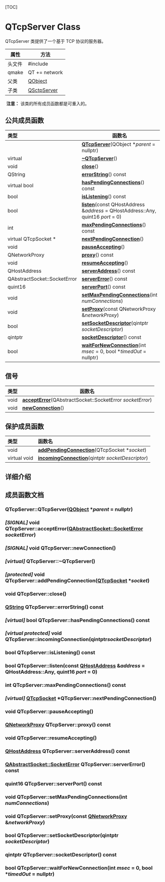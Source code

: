 [TOC]



# QTcpServer Class

QTcpServer 类提供了一个基于 TCP 协议的服务器。

| 属性   | 方法                                              |
| ------ | ------------------------------------------------- |
| 头文件 | \#include <QTcpServer>                            |
| qmake  | QT += network                                     |
| 父类   | [QObject](../../O/QObject/QObject.md)             |
| 子类   | [QSctpServer](../../S/QSctpServer/QSctpServer.md) |

​	**注意：** 该类的所有成员函数都是可重入的。



## 公共成员函数

| 类型                         | 函数名                                                       |
| :--------------------------- | ------------------------------------------------------------ |
|                              | **[ QTcpServer](#qtcpserverqtcpserverqobject-parent--nullptr)**(QObject **parent* = nullptr) |
| virtual                      | **[~QTcpServer](#virtual-qtcpserverqtcpserver)**()           |
| void                         | **[close](#void-qtcpserverclose)**()                         |
| QString                      | **[errorString](#qstring-qtcpservererrorstring-const)**() const |
| virtual bool                 | **[hasPendingConnections](#virtual-bool-qtcpserverhaspendingconnections-const)**() const |
| bool                         | **[isListening](#bool-qtcpserverislistening-const)**() const |
| bool                         | **[listen](#bool-qtcpserverlistenconst-qhostaddress-address--qhostaddressany-quint16-port--0)**(const QHostAddress &*address* = QHostAddress::Any, quint16 *port* = 0) |
| int                          | **[maxPendingConnections](#int-qtcpservermaxpendingconnections-const)**() const |
| virtual QTcpSocket *         | **[nextPendingConnection](#virtual-qtcpsocket-qtcpservernextpendingconnection)**() |
| void                         | **[pauseAccepting](#void-qtcpserverpauseaccepting)**()       |
| QNetworkProxy                | **[proxy](#qnetworkproxy-qtcpserverproxy-const)**() const    |
| void                         | **[resumeAccepting](#void-qtcpserverresumeaccepting)**()     |
| QHostAddress                 | **[serverAddress](#qhostaddress-qtcpserverserveraddress-const)**() const |
| QAbstractSocket::SocketError | **[serverError](#qabstractsocketsocketerror-qtcpserverservererror-const)**() const |
| quint16                      | **[serverPort](#quint16-qtcpserverserverport-const)**() const |
| void                         | **[setMaxPendingConnections](#void-qtcpserversetmaxpendingconnectionsint-numconnections)**(int *numConnections*) |
| void                         | **[setProxy](#void-qtcpserversetproxyconst-qnetworkproxy-networkproxy)**(const QNetworkProxy &*networkProxy*) |
| bool                         | **[setSocketDescriptor](#bool-qtcpserversetsocketdescriptorqintptr-socketdescriptor)**(qintptr *socketDescriptor*) |
| qintptr                      | **[socketDescriptor](#qintptr-qtcpserversocketdescriptor-const)**() const |
| bool                         | **[waitForNewConnection](#bool-qtcpserverwaitfornewconnectionint-msec--0-bool-timedout--nullptr)**(int *msec* = 0, bool **timedOut* = nullptr) |



## 信号

| 类型 | 函数名                                                       |
| ---- | ------------------------------------------------------------ |
| void | **[acceptError](#signal-void-qtcpserveraccepterrorqabstractsocketsocketerror-socketerror)**(QAbstractSocket::SocketError *socketError*) |
| void | **[newConnection](#signal-void-qtcpservernewconnection)**()  |



## 保护成员函数

| 类型         | 函数名                                                       |
| :----------- | :----------------------------------------------------------- |
| void         | **[addPendingConnection](#protected-void-qtcpserveraddpendingconnectionqtcpsocket-socket)**(QTcpSocket **socket*) |
| virtual void | **[incomingConnection](#virtual-protected-void-qtcpserverincomingconnectionqintptrsocketdescriptor)**(qintptr *socketDescriptor*) |





## 详细介绍





## 成员函数文档

### **QTcpServer**::QTcpServer([QObject](../../O/QObject) **parent* = nullptr)



### *[SIGNAL]* void **QTcpServer**::acceptError([QAbstractSocket::SocketError](../../A/QAbstractSocket/QAbstractSocket.md#enum-qabstractsocketsocketerror) *socketError*)



### *[SIGNAL]* void **QTcpServer**::newConnection()



### *[virtual]* **QTcpServer**::~QTcpServer()



### *[protected]* void **QTcpServer**::addPendingConnection([QTcpSocket](../../T/QTcpSocket/QTcpSocket.md) **socket*)



### void **QTcpServer**::close()



### [QString](../../S/QString/QString.md) **QTcpServer**::errorString() const



### *[virtual]* bool **QTcpServer**::hasPendingConnections() const



### *[virtual protected]* void **QTcpServer**::incomingConnection(qintptr*socketDescriptor*)



### bool **QTcpServer**::isListening() const



### bool **QTcpServer**::listen(const [QHostAddress](../../H/QHostAddress/QHostAddress.md) &*address* = QHostAddress::Any, quint16 *port* = 0)



### int **QTcpServer**::maxPendingConnections() const



### *[virtual]* [QTcpSocket](../../T/QTcpSocket/QTcpSocket.md) ***QTcpServer**::nextPendingConnection()



### void **QTcpServer**::pauseAccepting()



### [QNetworkProxy](../../N/QNetworkProxy/QNetworkProxy.md) **QTcpServer**::proxy() const



### void **QTcpServer**::resumeAccepting()



### [QHostAddress](../../QHostAddress/QHostAddress.md) **QTcpServer**::serverAddress() const



### [QAbstractSocket::SocketError](../../A/QAbstractSocket/QAbstractSocket.md#enum-qabstractsocketsocketerror) **QTcpServer**::serverError() const



### quint16 **QTcpServer**::serverPort() const



### void **QTcpServer**::setMaxPendingConnections(int *numConnections*)



### void **QTcpServer**::setProxy(const [QNetworkProxy](../../N/QNetworkProxy/QNetworkProxy.md) &*networkProxy*)



### bool **QTcpServer**::setSocketDescriptor(qintptr *socketDescriptor*)



### qintptr **QTcpServer**::socketDescriptor() const



### bool **QTcpServer**::waitForNewConnection(int *msec* = 0, bool **timedOut* = nullptr)
